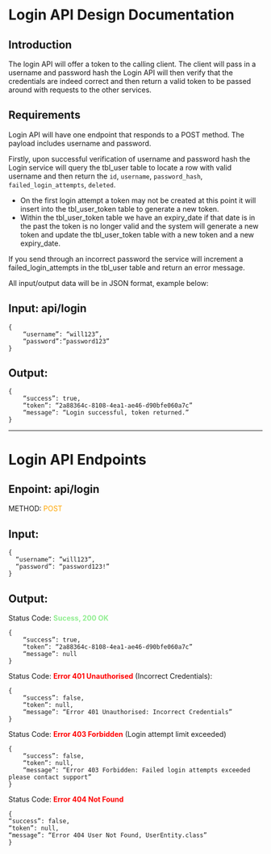 # Login API Design Documentation

## Introduction
The login API will offer a token to the calling client. The client will pass in a username and password hash the Login API will then verify that the credentials are indeed correct and then return a valid token to be passed around with requests to the other services. 

## Requirements
Login API will have one endpoint that responds to a POST method. The payload includes username and password.

Firstly, upon successful verification of username and password hash the Login service will query the tbl_user table to locate a row with valid username and then return the `id`, `username`, `password_hash`, `failed_login_attempts`, `deleted`.

- On the first login attempt a token may not be created at this point it will insert into the tbl_user_token table to generate a new token. 
- Within the tbl_user_token table we have an expiry_date if that date is in the past the token is no longer valid and the system will generate a new token and update the tbl_user_token table with a new token and a new expiry_date.

If you send through an incorrect password the service will increment a failed_login_attempts in the tbl_user table and return an error message.

All input/output data will be in JSON format, example below:

## Input: api/login
```
{
	“username”: “will123”,
	“password”:”password123”
}
```
## Output:
```
{
	“success”: true,
	“token”: “2a88364c-8108-4ea1-ae46-d90bfe060a7c”
	“message”: “Login successful, token returned.” 
}
```
---

# Login API Endpoints
## Enpoint: api/login

METHOD: <span style="color:orange">POST</span>

## Input:
```
{
  “username”: ”will123”,
  “password”: “password123!”
}
```
## Output:

 
Status Code: <span style="color:lightgreen">**Sucess, 200 OK**</span>
```
{
    “success”: true,
	“token”: “2a88364c-8108-4ea1-ae46-d90bfe060a7c”
	“message”: null
}
```

Status Code: <span style="color:red">**Error 401 Unauthorised**</span> (Incorrect Credentials):
```
{
    “success”: false,
    “token”: null,
    “message”: “Error 401 Unauthorised: Incorrect Credentials”
}
```
Status Code: <span style="color:red">**Error 403 Forbidden**</span>  (Login attempt limit exceeded) 
```
{
    “success”: false,
    “token”: null,
    “message”: “Error 403 Forbidden: Failed login attempts exceeded    please contact support”
}
```
Status Code: <span style="color:red">**Error 404 Not Found**</span> 
```
{
“success”: false,
“token”: null,
“message”: “Error 404 User Not Found, UserEntity.class”
}
```